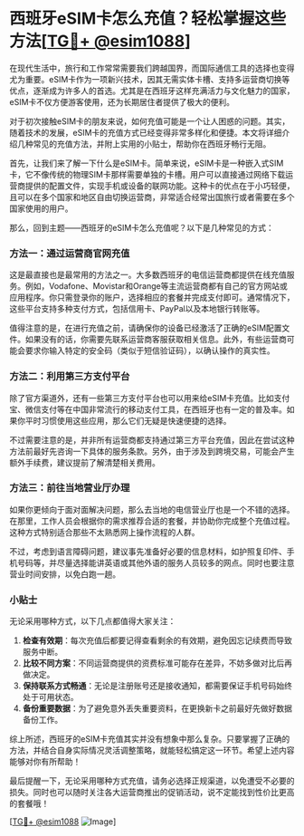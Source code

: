 # 西班牙eSIM卡怎么充值？轻松掌握这些方法[[TG💪+ @esim1088](https://t.me/s/esim1088)]

在现代生活中，旅行和工作常常需要我们跨越国界，而国际通信工具的选择也变得尤为重要。eSIM卡作为一项新兴技术，因其无需实体卡槽、支持多运营商切换等优点，逐渐成为许多人的首选。尤其是在西班牙这样充满活力与文化魅力的国家，eSIM卡不仅方便游客使用，还为长期居住者提供了极大的便利。

对于初次接触eSIM卡的朋友来说，如何充值可能是一个让人困惑的问题。其实，随着技术的发展，eSIM卡的充值方式已经变得非常多样化和便捷。本文将详细介绍几种常见的充值方法，并附上实用的小贴士，帮助你在西班牙畅行无阻。

首先，让我们来了解一下什么是eSIM卡。简单来说，eSIM卡是一种嵌入式SIM卡，它不像传统的物理SIM卡那样需要单独的卡槽。用户可以直接通过网络下载运营商提供的配置文件，实现手机或设备的联网功能。这种卡的优点在于小巧轻便，且可以在多个国家和地区自由切换运营商，非常适合经常出国旅行或者需要在多个国家使用的用户。

那么，回到主题——西班牙的eSIM卡怎么充值呢？以下是几种常见的方式：

### 方法一：通过运营商官网充值

这是最直接也是最常用的方法之一。大多数西班牙的电信运营商都提供在线充值服务。例如，Vodafone、Movistar和Orange等主流运营商都有自己的官方网站或应用程序。你只需登录你的账户，选择相应的套餐并完成支付即可。通常情况下，这些平台支持多种支付方式，包括信用卡、PayPal以及本地银行转账等。

值得注意的是，在进行充值之前，请确保你的设备已经激活了正确的eSIM配置文件。如果没有的话，你需要先联系运营商客服获取相关信息。此外，有些运营商可能会要求你输入特定的安全码（类似于短信验证码），以确认操作的真实性。

### 方法二：利用第三方支付平台

除了官方渠道外，还有一些第三方支付平台也可以用来给eSIM卡充值。比如支付宝、微信支付等在中国非常流行的移动支付工具，在西班牙也有一定的普及率。如果你平时习惯使用这些应用，那么它们无疑是快速便捷的选择。

不过需要注意的是，并非所有运营商都支持通过第三方平台充值，因此在尝试这种方法前最好先咨询一下具体的服务条款。另外，由于涉及到跨境交易，可能会产生额外手续费，建议提前了解清楚相关费用。

### 方法三：前往当地营业厅办理

如果你更倾向于面对面解决问题，那么去当地的电信营业厅也是一个不错的选择。在那里，工作人员会根据你的需求推荐合适的套餐，并协助你完成整个充值过程。这种方式特别适合那些不太熟悉网上操作流程的人群。

不过，考虑到语言障碍问题，建议事先准备好必要的信息材料，如护照复印件、手机号码等，并尽量选择能讲英语或其他外语的服务人员较多的网点。同时也要注意营业时间安排，以免白跑一趟。

### 小贴士

无论采用哪种方式，以下几点都值得大家关注：

1. **检查有效期**：每次充值后都要记得查看剩余的有效期，避免因忘记续费而导致服务中断。
2. **比较不同方案**：不同运营商提供的资费标准可能存在差异，不妨多做对比后再做决定。
3. **保持联系方式畅通**：无论是注册账号还是接收通知，都需要保证手机号码始终处于可用状态。
4. **备份重要数据**：为了避免意外丢失重要资料，在更换新卡之前最好先做好数据备份工作。

综上所述，西班牙的eSIM卡充值其实并没有想象中那么复杂。只要掌握了正确的方法，并结合自身实际情况灵活调整策略，就能轻松搞定这一环节。希望上述内容能够对你有所帮助！

最后提醒一下，无论采用哪种方式充值，请务必选择正规渠道，以免遭受不必要的损失。同时也可以随时关注各大运营商推出的促销活动，说不定能找到性价比更高的套餐哦！

[[TG💪+ @esim1088](https://t.me/s/esim1088) ![Image](https://i.postimg.cc/4NQfJmqS/Snipaste-2025-05-13-00-14-12.png)]